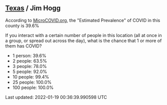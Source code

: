 
## [Texas](/united-states/texas) / Jim Hogg

According to [MicroCOVID.org](http://microcovid.org),
the "Estimated Prevalence" of COVID in this county is 39.6%

If you interact with a certain number of people in this location
(all at once in a group, or spread out across the day), what is the chance that
1 or more of them has COVID?

- 1 person: 39.6%
- 2 people: 63.5%
- 3 people: 78.0%
- 5 people: 92.0%
- 10 people: 99.4%
- 25 people: 100.0%
- 100 people: 100.0%

Last updated: 2022-01-19 00:36:39.990598 UTC

